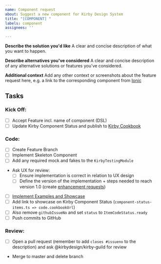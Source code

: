 ```yaml
---
name: Component request
about: Suggest a new component for Kirby Design System
title: "[COMPONENT] "
labels: component
assignees: ''

---
```


**Describe the solution you'd like**
A clear and concise description of what you want to happen.

**Describe alternatives you've considered**
A clear and concise description of any alternative solutions or features you've considered.

**Additional context**
Add any other context or screenshots about the feature request here, e.g. a link to the corresponding component from [Ionic](https://ionicframework.com/docs/components/)

## Tasks
### Kick Off:
- [ ] Accept Feature incl. name of component (DSL)
- [ ] Update Kirby Component Status and publish to [Kirby Cookbook](https://cookbook.kirby.design)
### Code:
- [ ] Create Feature Branch
- [ ] Implement Skeleton Component
- [ ] Add any required mock and fakes to the `KirbyTestingModule`
- Ask UX for review:
    - [ ] Ensure implementation is correct in relation to UX design
    - [ ] Define the version of the implementation + steps needed to reach version 1.0 (create [enhancement requests](https://github.com/kirbydesign/designsystem/issues/new?assignees=&labels=enhancement&template=enhancement-request.md&title=%5BEnhancement%5D))
- [ ] [Implement Examples and Showcase](https://cookbook.kirby.design/home/showcase/button)
- [ ] Add link to showcase on Kirby Component Status (`component-status-items.ts => code.cookbookUrl`)
- [ ] Also remove `githubIssueNo` and set `status` to `ItemCodeStatus.ready`
- [ ] Push commits to GitHub
### Review:
- [ ] Open a pull request (remember to add `closes #issueno` to the description) and ask @kirbydesign/kirby-guild for review
- Merge to master and delete branch
